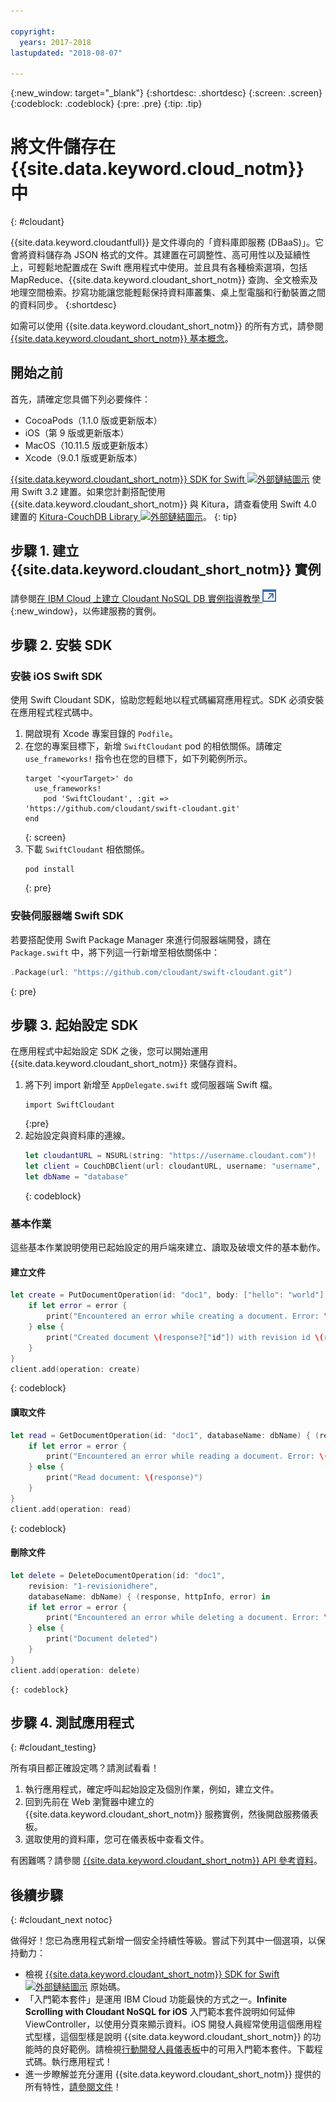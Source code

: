 ```yaml
---

copyright:
  years: 2017-2018
lastupdated: "2018-08-07"

---
```

{:new_window: target="_blank"}
{:shortdesc: .shortdesc}
{:screen: .screen}
{:codeblock: .codeblock}
{:pre: .pre}
{:tip: .tip}

# 將文件儲存在 {{site.data.keyword.cloud_notm}} 中
{: #cloudant}

{{site.data.keyword.cloudantfull}} 是文件導向的「資料庫即服務 (DBaaS)」。它會將資料儲存為 JSON 格式的文件。其建置在可調整性、高可用性以及延續性上，可輕鬆地配置成在 Swift 應用程式中使用。並且具有各種檢索選項，包括 MapReduce、{{site.data.keyword.cloudant_short_notm}} 查詢、全文檢索及地理空間檢索。抄寫功能讓您能輕鬆保持資料庫叢集、桌上型電腦和行動裝置之間的資料同步。
{:shortdesc}

如需可以使用 {{site.data.keyword.cloudant_short_notm}} 的所有方式，請參閱 [{{site.data.keyword.cloudant_short_notm}} 基本概念](/docs/services/Cloudant/basics/index.html#cloudant-nosql-db-basics)。

## 開始之前

首先，請確定您具備下列必要條件：
 * CocoaPods（1.1.0 版或更新版本）
 * iOS（第 9 版或更新版本）
 * MacOS（10.11.5 版或更新版本）
 * Xcode（9.0.1 版或更新版本）

[{{site.data.keyword.cloudant_short_notm}} SDK for Swift ![外部鏈結圖示](../../icons/launch-glyph.svg "外部鏈結圖示")](https://github.com/cloudant/swift-cloudant) 使用 Swift 3.2 建置。如果您計劃搭配使用 {{site.data.keyword.cloudant_short_notm}} 與 Kitura，請查看使用 Swift 4.0 建置的 [Kitura-CouchDB Library ![外部鏈結圖示](../../icons/launch-glyph.svg "外部鏈結圖示")](https://github.com/IBM-Swift/Kitura-CouchDB)。
{: tip}

## 步驟 1. 建立 {{site.data.keyword.cloudant_short_notm}} 實例

請參閱[在 IBM Cloud 上建立 Cloudant NoSQL DB 實例指導教學 ![外部鏈結圖示](../images/launch-glyph.svg "外部鏈結圖示")](https://console.bluemix.net/docs/services/Cloudant/tutorials/create_service.html#creating-a-cloudant-nosql-db-instance-on-ibm-cloud){:new_window}，以佈建服務的實例。


## 步驟 2. 安裝 SDK

### 安裝 iOS Swift SDK

使用 Swift Cloudant SDK，協助您輕鬆地以程式碼編寫應用程式。SDK 必須安裝在應用程式程式碼中。

1. 開啟現有 Xcode 專案目錄的 `Podfile`。
2. 在您的專案目標下，新增 `SwiftCloudant` pod 的相依關係。請確定 `use_frameworks!` 指令也在您的目標下，如下列範例所示。
    ```
    target '<yourTarget>' do
      use_frameworks!
        pod 'SwiftCloudant', :git => 'https://github.com/cloudant/swift-cloudant.git'
    end
    ```
    {: screen}
3. 下載 `SwiftCloudant` 相依關係。
    ```
    pod install
    ```
    {: pre}

### 安裝伺服器端 Swift SDK

若要搭配使用 Swift Package Manager 來進行伺服器端開發，請在 `Package.swift` 中，將下列這一行新增至相依關係中：
```swift
.Package(url: "https://github.com/cloudant/swift-cloudant.git")
```
{: pre}

## 步驟 3. 起始設定 SDK

在應用程式中起始設定 SDK 之後，您可以開始運用 {{site.data.keyword.cloudant_short_notm}} 來儲存資料。

1.  將下列 import 新增至 `AppDelegate.swift` 或伺服器端 Swift 檔。
    ```
    import SwiftCloudant
    ```
    {:pre}
2. 起始設定與資料庫的連線。
    ```swift
    let cloudantURL = NSURL(string: "https://username.cloudant.com")!
    let client = CouchDBClient(url: cloudantURL, username: "username", password: "password")
    let dbName = "database"
    ```
    {: codeblock}

### 基本作業
這些基本作業說明使用已起始設定的用戶端來建立、讀取及破壞文件的基本動作。

#### 建立文件
```swift
let create = PutDocumentOperation(id: "doc1", body: ["hello": "world"], databaseName: dbName) {(response, httpInfo, error) in
    if let error = error {
        print("Encountered an error while creating a document. Error: \(error)")
    } else {
        print("Created document \(response?["id"]) with revision id \(response?["rev"])")
    }
}
client.add(operation: create)
```
{: codeblock}

#### 讀取文件
```swift
let read = GetDocumentOperation(id: "doc1", databaseName: dbName) { (response, httpInfo, error) in
    if let error = error {
        print("Encountered an error while reading a document. Error: \(error)")
    } else {
        print("Read document: \(response)")
    }   
}
client.add(operation: read)
```
{: codeblock}

#### 刪除文件
```swift
let delete = DeleteDocumentOperation(id: "doc1",
    revision: "1-revisionidhere",
    databaseName: dbName) { (response, httpInfo, error) in
    if let error = error {
        print("Encountered an error while deleting a document. Error: \(error)")
    } else {
        print("Document deleted")
    }   
}
client.add(operation: delete)
```
    {: codeblock}


## 步驟 4. 測試應用程式
{: #cloudant_testing}

所有項目都正確設定嗎？請測試看看！

1. 執行應用程式，確定呼叫起始設定及個別作業，例如，建立文件。
2. 回到先前在 Web 瀏覽器中建立的 {{site.data.keyword.cloudant_short_notm}} 服務實例，然後開啟服務儀表板。
3. 選取使用的資料庫，您可在儀表板中查看文件。

有困難嗎？請參閱 [{{site.data.keyword.cloudant_short_notm}} API 參考資料](/docs/services/Cloudant/api/index.html#api-reference-overview)。


## 後續步驟
{: #cloudant_next notoc}

做得好！您已為應用程式新增一個安全持續性等級。嘗試下列其中一個選項，以保持動力：

* 檢視 [{{site.data.keyword.cloudant_short_notm}} SDK for Swift ![外部鏈結圖示](../../icons/launch-glyph.svg "外部鏈結圖示")](https://github.com/cloudant/swift-cloudant) 原始碼。
* 「入門範本套件」是運用 IBM Cloud 功能最快的方式之一。**Infinite Scrolling with Cloudant NoSQL for iOS** 入門範本套件說明如何延伸 ViewController，以使用分頁來顯示資料。iOS 開發人員經常使用這個應用程式型樣，這個型樣是說明 {{site.data.keyword.cloudant_short_notm}} 的功能時的良好範例。請檢視[行動開發人員儀表板](https://console.bluemix.net/developer/mobile/dashboard)中的可用入門範本套件。下載程式碼。執行應用程式！
* 進一步瞭解並充分運用 {{site.data.keyword.cloudant_short_notm}} 提供的所有特性，[請參閱文件](/docs/services/Cloudant/index.html)！
